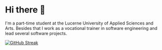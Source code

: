 # Hi there 👋

I'm a part-time student at the Lucerne University of Applied Sciences and Arts. Besides that I work as a vocational trainer in software engineering and lead several software projects.

[![GitHub Streak](https://github-readme-streak-stats.herokuapp.com/?user=omeldar)](https://git.io/streak-stats)
